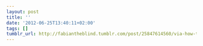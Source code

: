 ```yaml
---
layout: post
title: ''
date: '2012-06-25T13:40:11+02:00'
tags: []
tumblr_url: http://fabiantheblind.tumblr.com/post/25847614560/via-how-to-pronounce-uranus-the-planet
---
```

